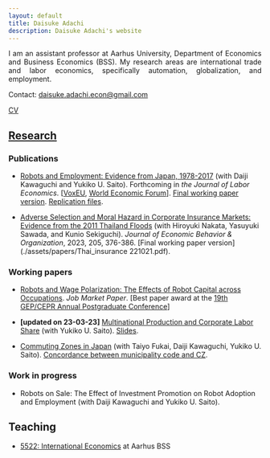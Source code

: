 ```yaml
---
layout: default
title: Daisuke Adachi
description: Daisuke Adachi's website
---
```


<p align="justify">I am an assistant professor at Aarhus University, Department of Economics and Business Economics (BSS). My research areas are international trade and labor economics, specifically automation, globalization, and employment.</p>

Contact: [daisuke.adachi.econ@gmail.com](mailto:daisuke.adachi.econ@gmail.com)

[CV](assets/Daisuke_Adachi_CV_latest.pdf)

## [Research](./research.html)

### Publications


- [Robots and Employment: Evidence from Japan, 1978-2017](https://www.journals.uchicago.edu/doi/10.1086/723205) (with Daiji Kawaguchi and Yukiko U. Saito). Forthcoming in *the Journal of Labor Economics*. [[VoxEU](https://voxeu.org/article/robots-and-employment-evidence-japan), [World Economic Forum](https://www.weforum.org/agenda/2021/02/robots-artificial-intelligence-japan/)]. [Final working paper version](./assets/papers/robot_japan_latest.pdf). [Replication files](https://github.com/daisukeadachi/aks_robots).



- [Adverse Selection and Moral Hazard in Corporate Insurance Markets: Evidence from the 2011 Thailand Floods](https://authors.elsevier.com/sd/article/S0167268122004371) (with Hiroyuki Nakata, Yasuyuki Sawada, and Kunio Sekiguchi). *Journal of Economic Behavior & Organization*, 2023, 205, 376-386. [Final working paper version](./assets/papers/Thai_insurance 221021.pdf).



### Working papers

- [Robots and Wage Polarization: The Effects of Robot Capital across Occupations](./assets/papers/draft_JMP_adachi_latest.pdf). *Job Market Paper*. [Best paper award at the [19th GEP/CEPR Annual Postgraduate Conference](https://www.nottingham.ac.uk/gep/news-events/conferences/2020-21/postgrad-conference-2021.aspx)]




- **[updated on 23-03-23]** [Multinational Production and Corporate Labor Share](./assets/papers/multinational_thaiflood_latest.pdf) (with Yukiko U. Saito). [Slides](./assets/papers/multinational_thaiflood_latest_slides.pdf).




- [Commuting Zones in Japan](./assets/papers/commuting_zones_rietidp.pdf) (with Taiyo Fukai, Daiji Kawaguchi, Yukiko U. Saito). [Concordance between municipality code and CZ](https://github.com/daisukeadachi/commuting_zone_japan).



### Work in progress

- Robots on Sale: The Effect of Investment Promotion on Robot Adoption and Employment (with Daiji Kawaguchi and Yukiko U. Saito).




## Teaching

- [5522: International Economics](https://sites.google.com/view/5522-internationaltrade) at Aarhus BSS



<!--

221222 taken as a note below...

## [Others](./others.html)

- Non-academic writings
  - [AIが雇用に与える影響をどう評価するべきか](https://toyokeizai.net/articles/-/568546)
  - フィールド・アイ連載 [1](https://www.jil.go.jp/institute/zassi/backnumber/2022/05/pdf/112-113.pdf), [2](https://www.jil.go.jp/institute/zassi/backnumber/2022/06/pdf/106-107.pdf), [3](https://www.jil.go.jp/institute/zassi/backnumber/2022/07/pdf/099-100.pdf)
- [Cover-letter generator](https://github.com/daisukeadachi/cover) for academic job market candidates 
- （他の所属をどうするか。[RIETI](https://www.rieti.go.jp/users/adachi-daisuke/), [UTEcon](https://utecon.net/team/)）

-->
